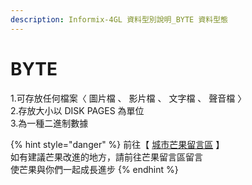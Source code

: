 ```yaml
---
description: Informix-4GL 資料型別說明_BYTE 資料型態
---
```


# BYTE

1.可存放任何檔案〈 圖片檔 、 影片檔 、 文字檔 、 聲音檔 〉  
2.存放大小以 DISK PAGES 為單位  
3.為一種二進制數據

{% hint style="danger" %}
前往【 [城市芒果留言區](https://give0714.pixnet.net/blog/post/46258810-informix-4gl-%E5%A4%A7%E5%9E%8B%E8%B3%87%E6%96%99%E5%9E%8B%E5%88%A5%E3%80%8A-byte-data-%E3%80%8B) 】  
如有建議芒果改進的地方，請前往芒果留言區留言  
使芒果與你們一起成長進步
{% endhint %}


